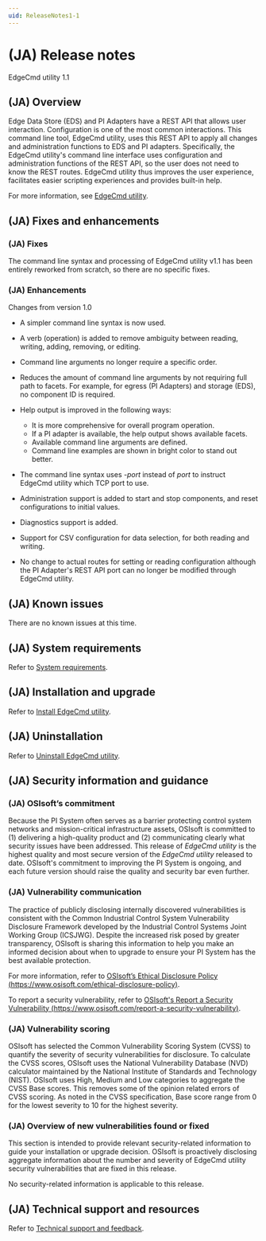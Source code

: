 ```yaml
---
uid: ReleaseNotes1-1
---
```


# (JA) Release notes

EdgeCmd utility 1.1

## (JA) Overview

Edge Data Store (EDS) and PI Adapters have a REST API that allows user interaction. Configuration is one of the most common interactions. This command line tool, EdgeCmd utility, uses this REST API to apply all changes and administration functions to EDS and PI adapters. Specifically, the EdgeCmd utility's command line interface uses configuration and administration functions of the REST API, so the user does not need to know the REST routes. EdgeCmd utility thus improves the user experience, facilitates easier scripting experiences and provides built-in help.

For more information, see [EdgeCmd utility](xref:index1-1).

## (JA) Fixes and enhancements

### (JA) Fixes

The command line syntax and processing of EdgeCmd utility v1.1 has been entirely reworked from scratch, so there are no specific fixes.

### (JA) Enhancements

Changes from version 1.0

* A simpler command line syntax is now used.

* A verb (operation) is added to remove ambiguity between reading, writing, adding, removing, or editing.

* Command line arguments no longer require a specific order.

* Reduces the amount of command line arguments by not requiring full path to facets.  For example, for egress (PI Adapters) and storage (EDS), no component ID is required.

* Help output is improved in the following ways:

  * It is more comprehensive for overall program operation.
  * If a PI adapter is available, the help output shows available facets.
  * Available command line arguments are defined.
  * Command line examples are shown in bright color to stand out better.

* The command line syntax uses *-port* instead of *port* to instruct EdgeCmd utility which TCP port to use.  

* Administration support is added to start and stop components, and reset configurations to initial values.

* Diagnostics support is added.

* Support for CSV configuration for data selection, for both reading and writing.  

* No change to actual routes for setting or reading configuration although the PI Adapter's REST API port can no longer be modified through EdgeCmd utility.

## (JA) Known issues

There are no known issues at this time.

## (JA) System requirements

Refer to [System requirements](xref:SystemRequirements1-1).

## (JA) Installation and upgrade

Refer to [Install EdgeCmd utility](xref:InstallEdgeCmdUtility1-1).

## (JA) Uninstallation

Refer to [Uninstall EdgeCmd utility](xref:UninstallEdgeCmdUtility1-1).

## (JA) Security information and guidance

### (JA) OSIsoft’s commitment

Because the PI System often serves as a barrier protecting control system networks and mission-critical infrastructure assets, OSIsoft is committed to (1) delivering a high-quality product and (2) communicating clearly what security issues have been addressed. This release of *EdgeCmd utility* is the highest quality and most secure version of the *EdgeCmd utility* released to date. OSIsoft's commitment to improving the PI System is ongoing, and each future version should raise the quality and security bar even further.

### (JA) Vulnerability communication

The practice of publicly disclosing internally discovered vulnerabilities is consistent with the Common Industrial Control System Vulnerability Disclosure Framework developed by the Industrial Control Systems Joint Working Group (ICSJWG). Despite the increased risk posed by greater transparency, OSIsoft is sharing this information to help you make an informed decision about when to upgrade to ensure your PI System has the best available protection.

For more information, refer to [OSIsoft’s Ethical Disclosure Policy (https://www.osisoft.com/ethical-disclosure-policy)](https://www.osisoft.com/ethical-disclosure-policy).

To report a security vulnerability, refer to [OSIsoft's Report a Security Vulnerability (https://www.osisoft.com/report-a-security-vulnerability)](https://www.osisoft.com/report-a-security-vulnerability).

### (JA) Vulnerability scoring

OSIsoft has selected the Common Vulnerability Scoring System (CVSS) to quantify the severity of security vulnerabilities for disclosure. To calculate the CVSS scores, OSIsoft uses the National Vulnerability Database (NVD) calculator maintained by the National Institute of Standards and Technology (NIST).  OSIsoft uses High, Medium and Low categories to aggregate the CVSS Base scores. This removes some of the opinion related errors of CVSS scoring.  As noted in the CVSS specification, Base score range from 0 for the lowest severity to 10 for the highest severity.

### (JA) Overview of new vulnerabilities found or fixed

This section is intended to provide relevant security-related information to guide your installation or upgrade decision. OSIsoft is proactively disclosing aggregate information about the number and severity of EdgeCmd utility security vulnerabilities that are fixed in this release.

No security-related information is applicable to this release.

## (JA) Technical support and resources

Refer to [Technical support and feedback](xref:TechnicalSupportAndFeedback).
